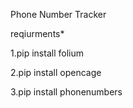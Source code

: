 Phone Number Tracker

reqiurments*

1.pip install folium

2.pip install opencage

3.pip install phonenumbers


